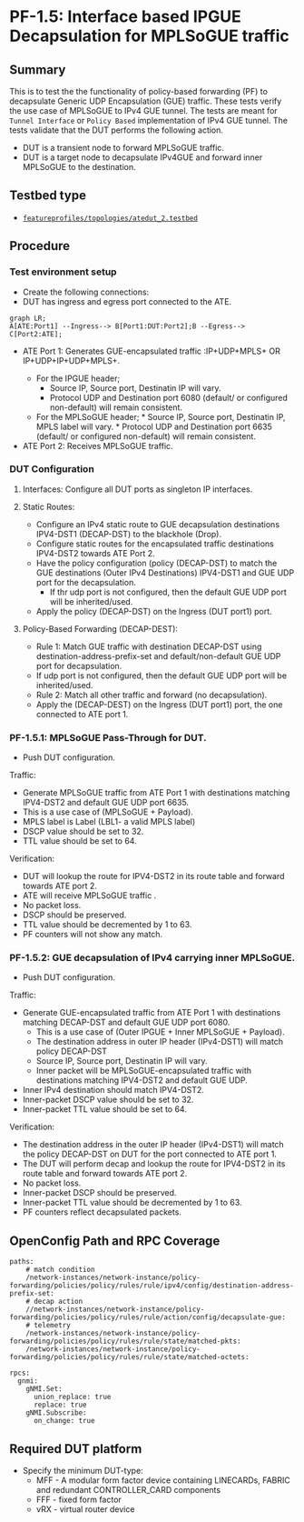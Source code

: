 # PF-1.5: Interface based IPGUE Decapsulation for MPLSoGUE traffic

## Summary

This is to test the the functionality of policy-based forwarding (PF) to 
decapsulate Generic UDP Encapsulation (GUE) traffic. These tests verify the use
case of MPLSoGUE to IPv4 GUE tunnel. The tests are meant for `Tunnel Interface`
or `Policy Based` implementation of IPv4 GUE tunnel. The tests validate that 
the DUT performs the following action.

 - DUT is a transient node to forward MPLSoGUE traffic.
 - DUT is a target node to decapsulate IPv4GUE and forward inner MPLSoGUE to the
   destination. 


## Testbed type

* [`featureprofiles/topologies/atedut_2.testbed`](https://github.com/openconfig/featureprofiles/blob/main/topologies/atedut_2.testbed)

## Procedure

### Test environment setup

* Create the following connections:
* DUT has ingress and egress port connected to the ATE.
  
```mermaid
graph LR; 
A[ATE:Port1] --Ingress--> B[Port1:DUT:Port2];B --Egress--> C[Port2:ATE];
```

*  ATE Port 1: Generates GUE-encapsulated traffic :IP+UDP+MPLS+<Payload> OR IP+UDP+IP+UDP+MPLS+<Payload>.
   *   For the IPGUE header;
       * Source IP, Source port, Destinatin IP will vary.
       * Protocol UDP and Destination port 6080 (default/ or configured non-default)
         will remain consistent.
    *   For the MPLSoGUE header;
       * Source IP, Source port, Destinatin IP, MPLS label will vary.
       * Protocol UDP and Destination port 6635 (default/ or configured non-default)
         will remain consistent.        
*  ATE Port 2: Receives MPLSoGUE traffic.
  
### DUT Configuration

1.  Interfaces: Configure all DUT ports as singleton IP interfaces.
 
2.  Static Routes:
    *  Configure an IPv4 static route to GUE decapsulation destinations IPV4-DST1 (DECAP-DST)
       to the blackhole (Drop).
    *  Configure static routes for the encapsulated traffic destinations IPV4-DST2 towards ATE Port 2.
    *  Have the policy configuration (policy (DECAP-DST) to match the GUE destinations (Outer IPv4 Destinations)
      IPV4-DST1 and GUE UDP port for the decapsulation.
       *  If thr udp port is not configured, then the default GUE UDP port will be inherited/used.
    *  Apply the policy (DECAP-DST) on the Ingress (DUT port1) port.
  
3.  Policy-Based Forwarding (DECAP-DEST): 
    *  Rule 1: Match GUE traffic with destination DECAP-DST using destination-address-prefix-set and
       default/non-default GUE UDP port for decapsulation.
      * If udp port is not configured, then the default GUE UDP port will be inherited/used.   
    *  Rule 2: Match all other traffic and forward (no decapsulation).
    *  Apply the (DECAP-DEST) on the Ingress (DUT port1) port, the one connected to ATE port 1. 
    
### PF-1.5.1: MPLSoGUE Pass-Through for DUT.

-  Push DUT configuration.

Traffic: 
-  Generate MPLSoGUE traffic from ATE Port 1 with destinations matching IPV4-DST2
   and default GUE UDP port 6635.
-  This is a use case of (MPLSoGUE + Payload).
-  MPLS label is Label (LBL1- a valid MPLS label)
-  DSCP value should be set to 32.
-  TTL value should be set to 64.
  
Verification: 
- DUT will lookup the route for IPV4-DST2 in its route table and forward towards ATE port 2.
- ATE will receive MPLSoGUE traffic . 
- No packet loss.
- DSCP should be preserved.
- TTL value should be decremented by 1 to 63.
- PF counters will not show any match.

### PF-1.5.2: GUE decapsulation of IPv4 carrying inner MPLSoGUE.

-  Push DUT configuration.

Traffic: 
-  Generate GUE-encapsulated traffic from ATE Port 1 with destinations matching DECAP-DST and
   default GUE UDP port 6080.
     - This is a use case of (Outer IPGUE + Inner MPLSoGUE + Payload).
     - The destination address in outer IP header (IPv4-DST1) will match policy DECAP-DST
     - Source IP, Source port, Destinatin IP will vary.
     -  Inner packet will be MPLSoGUE-encapsulated traffic with destinations matching IPV4-DST2
        and default GUE UDP.
-  Inner IPv4 destination should match IPV4-DST2.
-  Inner-packet DSCP value should be set to 32.
-  Inner-packet TTL value should be set to 64.
  
Verification: 
- The destination address in the outer IP header (IPv4-DST1) will match the policy DECAP-DST on
  DUT for the port connected to ATE port 1.
- The DUT will perform decap and lookup the route for IPV4-DST2 in its route table and forward
  towards ATE port 2.
- No packet loss.
- Inner-packet DSCP should be preserved.
- Inner-packet TTL value should be decremented by 1 to 63.
- PF counters reflect decapsulated packets.

## OpenConfig Path and RPC Coverage


```
paths:
    # match condition
    /network-instances/network-instance/policy-forwarding/policies/policy/rules/rule/ipv4/config/destination-address-prefix-set:
    # decap action
    //network-instances/network-instance/policy-forwarding/policies/policy/rules/rule/action/config/decapsulate-gue:
    # telemetry
    /network-instances/network-instance/policy-forwarding/policies/policy/rules/rule/state/matched-pkts:
    /network-instances/network-instance/policy-forwarding/policies/policy/rules/rule/state/matched-octets:

rpcs:
  gnmi:
    gNMI.Set:
      union_replace: true
      replace: true
    gNMI.Subscribe:
      on_change: true
```

## Required DUT platform

* Specify the minimum DUT-type:
  * MFF - A modular form factor device containing LINECARDs, FABRIC and redundant CONTROLLER_CARD components
  * FFF - fixed form factor
  * vRX - virtual router device
